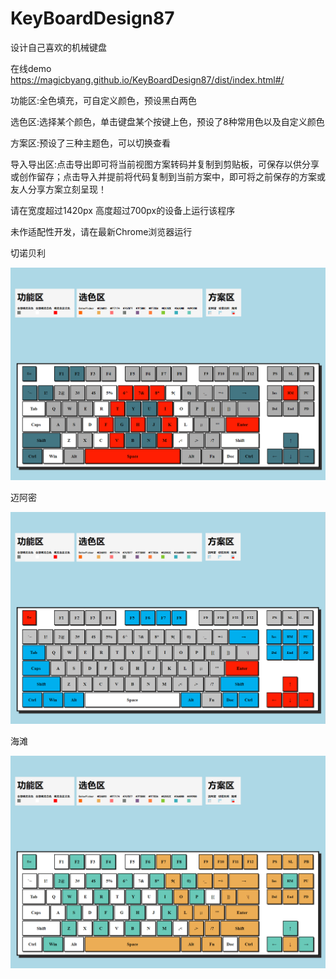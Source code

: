 # KeyBoardDesign87

设计自己喜欢的机械键盘

在线demo https://magicbyang.github.io/KeyBoardDesign87/dist/index.html#/



功能区:全色填充，可自定义颜色，预设黑白两色

选色区:选择某个颜色，单击键盘某个按键上色，预设了8种常用色以及自定义颜色

方案区:预设了三种主题色，可以切换查看

导入导出区:点击导出即可将当前视图方案转码并复制到剪贴板，可保存以供分享或创作留存；点击导入并提前将代码复制到当前方案中，即可将之前保存的方案或友人分享方案立刻呈现！

请在宽度超过1420px 高度超过700px的设备上运行该程序

未作适配性开发，请在最新Chrome浏览器运行

切诺贝利

![image](https://github.com/MagicBYang/KeyBoardDesign87/blob/master/static/readmeImage/Example4.png)

迈阿密

![image](https://github.com/MagicBYang/KeyBoardDesign87/blob/master/static/readmeImage/Example3.png)

海滩

![image](https://github.com/MagicBYang/KeyBoardDesign87/blob/master/static/readmeImage/Example2.png)

